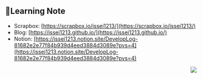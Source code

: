 
## 📔Learning Note

- Scrapbox: [https://scrapbox.io/issei1213/](https://scrapbox.io/issei1213/)
- Blog: [https://issei1213.github.io/](https://issei1213.github.io/)
- Notion: [https://issei1213.notion.site/DevelopLog-81682e2e77f84b939d4eed3884d3089e?pvs=4](https://issei1213.notion.site/DevelopLog-81682e2e77f84b939d4eed3884d3089e?pvs=4)

 <p align="right"> 
  <img src="https://komarev.com/ghpvc/?username=issei1213&style=for-the-badge" />
 </p>

